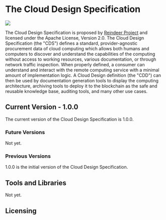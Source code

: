 # The Cloud Design Specification


![](https://reindeer.tech/assets/img/Reindeer_Color.png)

The Cloud Design Specification is proposed by [Reindeer Project](https://reindeer.tech) and licensed under the Apache License, Version 2.0.
The Cloud Design Specification (the "CDS") defines a standard, provider-agnostic procurement data of cloud computing which allows both humans and computers to discover and understand the capabilities of the computing without access to working resources, various documentation, or through network traffic inspection. When properly defined, a consumer can understand and interact with the remote computing service with a minimal amount of implementation logic. 
A Cloud Design definition (the "CDD") can then be used by documentation generation tools to display the computing architecture, archiving tools to deploy it to the blockchain as the safe and reusable knowledge base, auditing tools, and many other use cases.

## Current Version - 1.0.0

The current version of the Cloud Design Specification is 1.0.0.

### Future Versions

Not yet.

### Previous Versions

1.0.0 is the initial version of the Cloud Design Specification.

## Tools and Libraries

Not yet.

## Licensing

